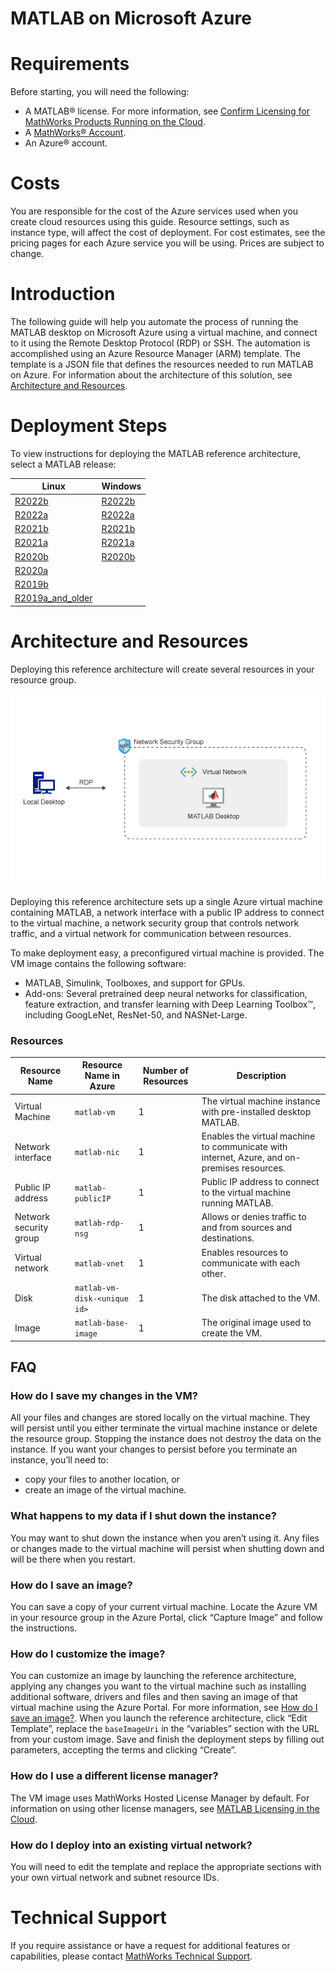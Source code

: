 # MATLAB on Microsoft Azure

# Requirements
Before starting, you will need the following:

- A MATLAB&reg; license. For more information, see [Confirm Licensing for MathWorks Products Running on the Cloud](https://mathworks.com/help/install/license/licensing-for-mathworks-products-running-on-the-cloud.html).
- A [MathWorks&reg; Account](https://www.mathworks.com/login?uri=%2Fmwaccount%2F).
- An Azure&reg; account.

# Costs

You are responsible for the cost of the Azure services used when you create cloud resources using this guide. Resource settings, such as instance type, will affect the cost of deployment. For cost estimates, see the pricing pages for each Azure service you will be using. Prices are subject to change.

# Introduction

The following guide will help you automate the process of running the MATLAB desktop on Microsoft Azure using a virtual machine, and connect to it using the Remote Desktop Protocol (RDP) or SSH. The automation is accomplished using an Azure Resource Manager (ARM) template. The template is a JSON file that defines the resources needed to run MATLAB on Azure. For information about the architecture of this solution, see [Architecture and Resources](#architecture-and-resources).

# Deployment Steps

To view instructions for deploying the MATLAB reference architecture, select a MATLAB release:

| Linux | Windows |
| ----- | ------- |
| [R2022b](releases/R2022b/README.md) | [R2022b](https://github.com/mathworks-ref-arch/matlab-on-azure-win/tree/master/releases/R2022b/README.md) |
| [R2022a](releases/R2022a/README.md) | [R2022a](https://github.com/mathworks-ref-arch/matlab-on-azure-win/tree/master/releases/R2022a/README.md) |
| [R2021b](releases/R2021b/README.md) | [R2021b](https://github.com/mathworks-ref-arch/matlab-on-azure-win/tree/master/releases/R2021b/README.md) |
| [R2021a](releases/R2021a/README.md) | [R2021a](https://github.com/mathworks-ref-arch/matlab-on-azure-win/tree/master/releases/R2021a/README.md) |
| [R2020b](releases/R2020b/README.md) | [R2020b](https://github.com/mathworks-ref-arch/matlab-on-azure-win/tree/master/releases/R2020b/README.md) |
| [R2020a](releases/R2020a/README.md) |  |
| [R2019b](releases/R2019b/README.md) |  |
| [R2019a\_and\_older](releases/R2019a_and_older/README.md) |  |


# Architecture and Resources
Deploying this reference architecture will create several resources in your resource group.

![MATLAB on Azure Reference Architecture](img/azure-matlab-diagram.png)

Deploying this reference architecture sets up a single Azure virtual machine containing MATLAB, a network interface with a public IP address to connect to the virtual machine, a network security group that controls network traffic, and a virtual network for communication between resources.

To make deployment easy, a preconfigured virtual machine is provided. The VM image contains the following software:
* MATLAB, Simulink, Toolboxes, and support for GPUs.
* Add-ons: Several pretrained deep neural networks for classification, feature extraction, and transfer learning with Deep Learning Toolbox&trade;, including GoogLeNet, ResNet-50, and NASNet-Large.

### Resources

| Resource Name                     | Resource Name in Azure         | Number of Resources | Description                                                                                |
|-----------------------------------|-------------------------       |---------------------|--------------------------------------------------------------------------------------------|
| Virtual Machine                   | `matlab-vm`                    | 1                   | The virtual machine instance with pre-installed desktop MATLAB.                            |
| Network interface                 | `matlab-nic`                   | 1                   | Enables the virtual machine to communicate with internet, Azure, and on-premises resources.|
| Public IP address                 | `matlab-publicIP`              | 1                   | Public IP address to connect to the virtual machine running MATLAB.                        |
| Network security group            | `matlab-rdp-nsg`               | 1                   | Allows or denies traffic to and from sources and destinations.                             |
| Virtual network                   | `matlab-vnet`                  | 1                   | Enables resources to communicate with each other.                                          |
| Disk                              | `matlab-vm-disk-<unique id>`   | 1                   | The disk attached to the VM.                                                               |
| Image                             | `matlab-base-image`            | 1                   | The original image used to create the VM.                                                  |

## FAQ

### How do I save my changes in the VM?
All your files and changes are stored locally on the virtual machine. They will persist until you either terminate the virtual machine instance or delete the resource group. Stopping the instance does not destroy the data on the instance. If you want your changes to persist before you terminate an instance, you’ll need to:
* copy your files to another location, or
* create an image of the virtual machine.

### What happens to my data if I shut down the instance?
You may want to shut down the instance when you aren’t using it. Any files or changes made to the virtual machine will persist when shutting down and will be there when you restart.

### How do I save an image?
You can save a copy of your current virtual machine. Locate the Azure VM in your resource group in the Azure Portal, click “Capture Image” and follow the instructions.

### How do I customize the image?
You can customize an image by launching the reference architecture, applying any changes you want to the virtual machine such as installing additional software, drivers and files and then saving an image of that virtual machine using the Azure Portal. For more information, see [How do I save an image?](#how-do-i-save-an-image). When you launch the reference architecture, click “Edit Template”, replace the `baseImageUri` in the “variables” section with the URL from your custom image. Save and finish the deployment steps by filling out parameters, accepting the terms and clicking “Create”.

### How do I use a different license manager?
The VM image uses MathWorks Hosted License Manager by default. For information on using other license managers, see [MATLAB Licensing in the Cloud](https://www.mathworks.com/help/licensingoncloud/matlab-on-the-cloud.html).

### How do I deploy into an existing virtual network?
You will need to edit the template and replace the appropriate sections with your own virtual network and subnet resource IDs.

# Technical Support
If you require assistance or have a request for additional features or capabilities, please contact [MathWorks Technical Support](https://www.mathworks.com/support/contact_us.html).